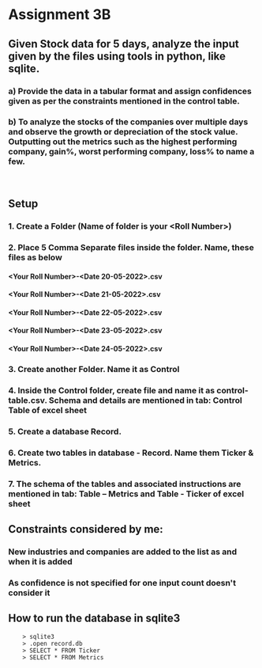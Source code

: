 # Assignment 3B

## Given Stock data for 5 days, analyze the input given by the files using tools in python, like sqlite. 
### a) Provide the data in a tabular format and assign confidences given as per the constraints mentioned in the control table.
### b) To analyze the stocks of the companies over multiple days and observe the growth or depreciation of the stock value. Outputting out the metrics such as the highest performing company, gain%, worst performing company, loss% to name a few.
<br>

## Setup
### 1. Create a Folder (Name of folder is your \<Roll Number>)
### 2. Place 5 Comma Separate files inside the folder. Name, these files as below
#### \<Your Roll Number>-<Date 20-05-2022>.csv <br>
#### \<Your Roll Number>-<Date 21-05-2022>.csv <br>
#### \<Your Roll Number>-<Date 22-05-2022>.csv <br>
#### \<Your Roll Number>-<Date 23-05-2022>.csv <br>
#### \<Your Roll Number>-<Date 24-05-2022>.csv <br>
### 3. Create another Folder. Name it as Control
### 4. Inside the Control folder, create file and name it as control-table.csv. Schema and details are mentioned in tab: Control Table of excel sheet
### 5. Create a database Record.
### 6. Create two tables in database - Record. Name them Ticker & Metrics.
### 7. The schema of the tables and associated instructions are mentioned in tab: Table – Metrics and Table - Ticker of excel sheet

## Constraints considered by me:
### New industries and companies are added to the list as and when it is added
### As confidence is not specified for one input count doesn't consider it

## How to run the database in sqlite3
```
    > sqlite3
    > .open record.db
    > SELECT * FROM Ticker
    > SELECT * FROM Metrics
```

